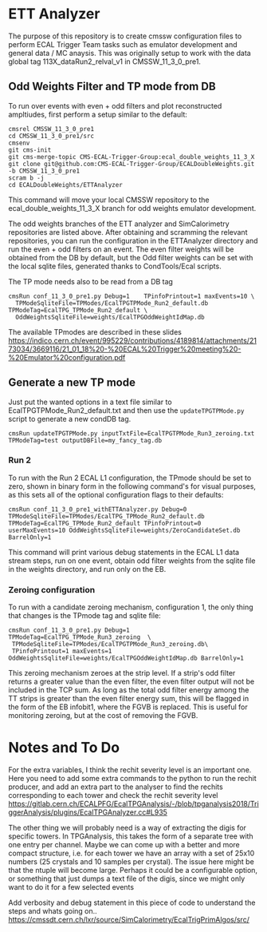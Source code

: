 # ETT Analyzer 

The purpose of this repository is to create cmssw configuration files to perform ECAL Trigger Team tasks such as emulator development and general data / MC anaysis. This was originally setup to work with the data global tag 113X_dataRun2_relval_v1 in CMSSW_11_3_0_pre1.

## Odd Weights Filter and TP mode from DB

To run over events with even + odd filters and plot reconstructed ampltiudes, first perform a setup similar to the default:

	cmsrel CMSSW_11_3_0_pre1
	cd CMSSW_11_3_0_pre1/src
	cmsenv
	git cms-init
	git cms-merge-topic CMS-ECAL-Trigger-Group:ecal_double_weights_11_3_X 
	git clone git@github.com:CMS-ECAL-Trigger-Group/ECALDoubleWeights.git -b CMSSW_11_3_0_pre1
	scram b -j
	cd ECALDoubleWeights/ETTAnalyzer

This command will move your local CMSSW repository to the ecal_double_weights_11_3_X branch for odd weights emulator development. 

The odd weights branches of the ETT analyzer and SimCalorimetry repositories are listed above. After obtaining and scramming the relevant repositories, you can run the configuration in the ETTAnalyzer directory and run the even + odd filters on an event. The even filter weights will be obtained from the DB by default, but the Odd filter weights can be set with the local sqlite files, generated thanks to CondTools/Ecal scripts. 

The TP mode needs also to be read from a DB tag
    
	cmsRun conf_11_3_0_pre1.py Debug=1    TPinfoPrintout=1 maxEvents=10 \
	  TPModeSqliteFile=TPModes/EcalTPGTPMode_Run2_default.db TPModeTag=EcalTPG_TPMode_Run2_default \
	  OddWeightsSqliteFile=weights/EcalTPGOddWeightIdMap.db 
	

The available TPmodes are described in these slides https://indico.cern.ch/event/995229/contributions/4189814/attachments/2173034/3669116/21_01_18%20-%20ECAL%20Trigger%20meeting%20-%20Emulator%20configuration.pdf

## Generate a new TP mode

Just put the wanted options in a text file similar to EcalTPGTPMode_Run2_default.txt and then use the `updateTPGTPMode.py` script to generate a new condDB tag.  

	cmsRun updateTPGTPMode.py inputTxtFile=EcalTPGTPMode_Run3_zeroing.txt TPModeTag=test outputDBFile=my_fancy_tag.db

### Run 2 

To run with the Run 2 ECAL L1 configuration, the TPmode should be set to zero, shown in binary form in the following command's for visual purposes, as this sets all of the optional configuration flags to their defaults: 

	cmsRun conf_11_3_0_pre1_withETTAnalyzer.py Debug=0 TPModeSqliteFile=TPModes/EcalTPG_TPMode_Run2_default.db TPModeTag=EcalTPG_TPMode_Run2_default TPinfoPrintout=0 userMaxEvents=10 OddWeightsSqliteFile=weights/ZeroCandidateSet.db BarrelOnly=1

This command will print various debug statements in the ECAL L1 data stream steps, run on one event, obtain odd filter weights from the sqlite file in the weights directory, and run only on the EB. 

### Zeroing configuration

To run with a candidate zeroing mechanism, configuration 1, the only thing that changes is the TPmode tag and sqlite file:

	cmsRun conf_11_3_0_pre1.py Debug=1 TPModeTag=EcalTPG_TPMode_Run3_zeroing  \
     TPModeSqliteFile=TPModes/EcalTPGTPMode_Run3_zeroing.db\
	 TPinfoPrintout=1 maxEvents=1 OddWeightsSqliteFile=weights/EcalTPGOddWeightIdMap.db BarrelOnly=1

This zeroing mechanism zeroes at the strip level. If a strip's odd filter returns a greater value than the even filter, the even filter output will not be included in the TCP sum. As long as the total odd filter energy among the TT strips is greater than the even filter energy sum, this will be flagged in the form of the EB infobit1, where the FGVB is replaced. This is useful for monitoring zeroing, but at the cost of removing the FGVB.  


# Notes and To Do 

For the extra variables, I think the rechit severity level is an important one. 
Here you need to add some extra commands to the python to run the rechit producer, and add an extra part to the analyser to find 
the rechits corresponding to each tower and check the rechit severity level
https://gitlab.cern.ch/ECALPFG/EcalTPGAnalysis/-/blob/tpganalysis2018/TriggerAnalysis/plugins/EcalTPGAnalyzer.cc#L935

The other thing we will probably need is a way of extracting the digis for specific towers. In TPGAnalysis, this takes the form of a separate tree with one entry per channel. 
Maybe we can come up with a better and more compact structure, i.e. for each tower we have an array with a set of 25x10 numbers  (25 crystals and 10 samples per crystal). 
The issue here might be that the ntuple will become large. Perhaps it could be a configurable option, or something that just dumps a text file of the digis, 
since we might only want to do it for a few selected events

Add verbosity and debug statement in this piece of code to understand the steps and whats going on.. 
https://cmssdt.cern.ch/lxr/source/SimCalorimetry/EcalTrigPrimAlgos/src/
